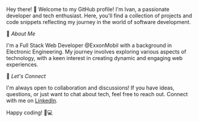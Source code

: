 Hey there! 👋
Welcome to my GitHub profile! I'm Ivan, a passionate developer and tech enthusiast. Here, you'll find a collection of projects and code snippets reflecting my journey in the world of software development.

🚀 *About Me*

I'm a Full Stack Web Developer @ExxonMobil with a background in Electronic Engineering. My journey involves exploring various aspects of technology, with a keen interest in creating dynamic and engaging web experiences.
<!--
🌐 Projects
Feel free to explore my repositories, where I've shared some of my work. While the projects may vary, my goal is always to learn, create, and contribute to the tech community.
-->
🤝 *Let's Connect*

I'm always open to collaboration and discussions! If you have ideas, questions, or just want to chat about tech, feel free to reach out. Connect with me on [LinkedIn](https://www.linkedin.com/in/ivan-rubin-dev/).

Happy coding! 🚀💻
<!--
**ivanrubin10/ivanrubin10** is a ✨ _special_ ✨ repository because its `README.md` (this file) appears on your GitHub profile.

Here are some ideas to get you started:

- 🔭 I’m currently working on ...
- 🌱 I’m currently learning ...
- 👯 I’m looking to collaborate on ...
- 🤔 I’m looking for help with ...
- 💬 Ask me about ...
- 📫 How to reach me: ...
- 😄 Pronouns: ...
- ⚡ Fun fact: ...
-->
